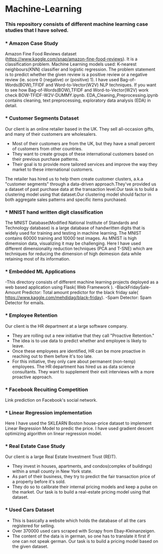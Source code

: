 # Machine-Learning
### This repository consists of different machine learning case studies that I have solved.

### * Amazon Case Study

Amazon Fine Food Reviews dataset (https://www.kaggle.com/snap/amazon-fine-food-reviews). It is a classification problem. Machine Learning models used: K-nearest neighbours(KNN) classifier and logistic regression. The problem statement is to predict whether the given review is a positive review or a negative review (ie. score 0 (negative) or (positive) 1). I have used Bag-of-Words(BOW),TFIDF and Word-to-Vector(W2V) NLP techniques. If you want to see how Bag-of-Words(BOW),TFIDF and Word-to-Vector(W2V) work check BOW-TFIDF-W2V-DUMMY.ipynb. EDA_Cleaning_Preprocessing.ipynb contains cleaning, text preprocessing, exploratory data analysis (EDA) in detail.

### * Customer Segments Dataset

Our client is an online retailer based in the UK. They sell all-occasion gifts, and many of their customers are wholesalers.

- Most of their customers are from the UK, but they have a small percent of customers from other countries.
- They want to create groups of these international customers based on their previous purchase patterns.
- Their goal is to provide more tailored services and improve the way they market to these international customers.

The retailer has hired us to help them create customer clusters, a.k.a "customer segments" through a data-driven approach.They've provided us a dataset of past purchase data at the transaction level.Our task is to build a clustering model using that dataset.Our clustering model should factor in both aggregate sales patterns and specific items purchased.

### * MNIST hand written digit classification

The MNIST Database(Modified National Institute of Standards and Technology database) is a large database of handwritten digits that is widely used for training and testing in machine learning. The MNIST contains 60000 training and 10000 test images. As MNIST is high dimemsion data, visualizing it may be challenging. Here I have used different dimensionality reduction techniques (PCA and T-SNE) which are techniques for reducing the dimension of high deimesion data while retaining most of its information.

### * Embedded ML Applications
 
-This directory consists of different machine learning projects deployed as a web based application using Flask( Web Framework ).
  -BlackFridaySale-Amount Predictor: Total amount predictor for the black friday sale( https://www.kaggle.com/mehdidag/black-friday).
  -Spam Detector: Spam Detector for emails.
  
### * Employee Retention
 
Our client is the HR department at a large software company.

- They are rolling out a new initiative that they call "Proactive Retention."
- The idea is to use data to predict whether and employee is likely to leave.
- Once these employees are identified, HR can be more proactive in reaching out to them before it's too late.
- For this initiative, they only care about permanent (non-temp) employees.
The HR department has hired us as data science consultants. They want to supplement their exit interviews with a more proactive approach.

### * Facebook Recuiting Competition

Link prediction on Facebook's social network.

### * Linear Regression implementation

Here I have used the SKLEARN Boston house-price dataset to implement Linear Regression Model to predic the price. I have used gradient descent optimizing algorithm on linear regression model.

### * Real Estate Case Study

Our client is a large Real Estate Investment Trust (REIT).

- They invest in houses, apartments, and condos(complex of buildings) within a small county in New York state.
- As part of their business, they try to predict the fair transaction price of a property before it's sold.
- They do so to calibrate their internal pricing models and keep a pulse on the market.
Our task is to build a real-estate pricing model using that dataset.

### * Used Cars Dataset

- This is basically a website which holds the database of all the cars registered for selling.
- Over 370000 used cars scraped with Scrapy from Ebay-Kleinanzeigen.
- The content of the data is in german, so one has to translate it first if one can not speak german.
Our task is to build a pricing model based on the given dataset.
